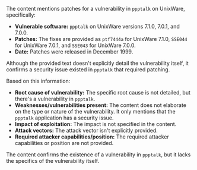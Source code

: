 The content mentions patches for a vulnerability in `ppptalk` on UnixWare, specifically:

- **Vulnerable software:** `ppptalk` on UnixWare versions 7.1.0, 7.0.1, and 7.0.0.
- **Patches:** The fixes are provided as `ptf7444a` for UnixWare 7.1.0, `SSE044` for UnixWare 7.0.1, and `SSE043` for UnixWare 7.0.0.
- **Date:** Patches were released in December 1999.

Although the provided text doesn't explicitly detail the vulnerability itself, it confirms a security issue existed in `ppptalk` that required patching.

Based on this information:

- **Root cause of vulnerability:**  The specific root cause is not detailed, but there's a vulnerability in `ppptalk`.
- **Weaknesses/vulnerabilities present:** The content does not elaborate on the type or nature of the vulnerability. It only mentions that the `ppptalk` application has a security issue.
- **Impact of exploitation:** The impact is not specified in the content.
- **Attack vectors:** The attack vector isn't explicitly provided.
- **Required attacker capabilities/position:** The required attacker capabilities or position are not provided.

The content confirms the existence of a vulnerability in `ppptalk`, but it lacks the specifics of the vulnerability itself.